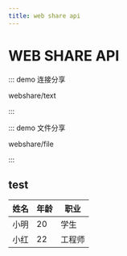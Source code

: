 ```yaml
---
title: web share api
---
```


# WEB SHARE API

::: demo 连接分享

webshare/text

:::




::: demo 文件分享

webshare/file

:::

## test

| 姓名 | 年龄 | 职业   |
| ---- | ---- | ------ |
| 小明 | 20   | 学生   |
| 小红 | 22   | 工程师 |

